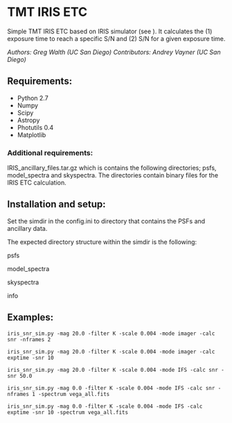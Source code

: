 # TMT IRIS ETC

Simple TMT IRIS ETC based on IRIS simulator (see ).  It calculates the (1)
exposure time to reach a specific S/N and (2) S/N for a given exposure time.

*Authors: Greg Walth (UC San Diego)*
*Contributors: Andrey Vayner (UC San Diego)*

## Requirements:
* Python 2.7
* Numpy
* Scipy
* Astropy
* Photutils 0.4
* Matplotlib

### Additional requirements:
IRIS_ancillary_files.tar.gz which is contains the following directories; psfs, model_spectra and skyspectra.  The
directories contain binary files for the IRIS ETC calculation.

## Installation and setup:
Set the simdir in the config.ini to directory that contains the PSFs and
ancillary data.

The expected directory structure within the simdir is the following:

psfs

model_spectra

skyspectra

info


## Examples:
`iris_snr_sim.py -mag 20.0 -filter K -scale 0.004 -mode imager -calc snr -nframes 2`

`iris_snr_sim.py -mag 20.0 -filter K -scale 0.004 -mode imager -calc exptime -snr 10`

`iris_snr_sim.py -mag 20.0 -filter K -scale 0.004 -mode IFS -calc snr -snr 50.0`

`iris_snr_sim.py -mag 0.0 -filter K -scale 0.004 -mode IFS -calc snr -nframes 1 -spectrum vega_all.fits`

`iris_snr_sim.py -mag 0.0 -filter K -scale 0.004 -mode IFS -calc exptime -snr 10 -spectrum vega_all.fits`
